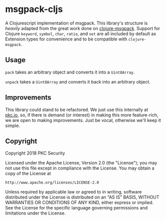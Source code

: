 # msgpack-cljs

A Clojurescript implementation of msgpack. This library's structure is *heavily* adapted from the great work done on [clojure-msgpack](https://github.com/edma2/clojure-msgpack). Support for Clojure `keyword`, `symbol`, `char`, `ratio`, and `set` are all included by default as Extension types for convenience and to be compatible with `clojure-msgpack`. 

## Usage

`pack` takes an arbitrary object and converts it into a `Uint8Array`. 

`unpack` takes a `Uint8Array` and converts it back into an arbitrary object.

## Improvements

This library could stand to be refactored. We just use this internally at [pkc.io](PKC), so, if there is demand (or interest) in making this more feature-rich, we are open to making improvements. Just be vocal, otherwise we'll keep it simple.

## Copyright
Copyright 2018 PKC Security

Licensed under the Apache License, Version 2.0 (the "License");
you may not use this file except in compliance with the License.
You may obtain a copy of the License at

    http://www.apache.org/licenses/LICENSE-2.0

Unless required by applicable law or agreed to in writing, software
distributed under the License is distributed on an "AS IS" BASIS,
WITHOUT WARRANTIES OR CONDITIONS OF ANY KIND, either express or implied.
See the License for the specific language governing permissions and
limitations under the License.
